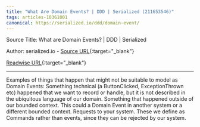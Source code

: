 ```yaml
---
title: "What Are Domain Events? | DDD | Serialized (211653546)"
tags: articles-10361001
canonical: https://serialized.io/ddd/domain-event/
---
```


Source Title: What are Domain Events? | DDD | Serialized

Author: serialized.io - [Source URL](https://serialized.io/ddd/domain-event/){:target="_blank"}

[Readwise URL](https://readwise.io/open/211653546){:target="_blank"}

---

Examples of things that happen that might not be suitable to model as Domain Events:  Something technical (a ButtonClicked, ExceptionThrown etc) happened that we want to record or handle, but it is not described in the ubiquitous language of our domain. Something that happened outside of our bounded context. This could a Domain Event in another system or a different bounded context. Requests to your system. These we define as Commands rather than events, since they can be rejected by our system.
